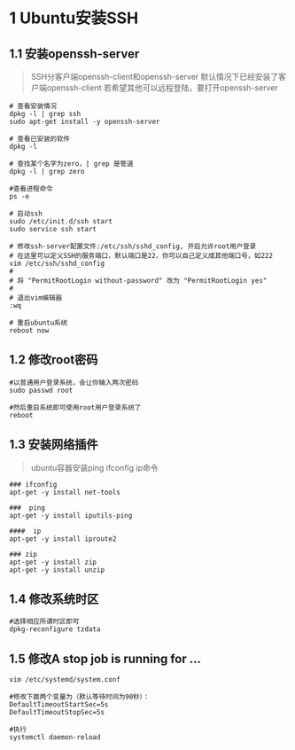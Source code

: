 # 1 Ubuntu安装SSH

## 1.1 安装openssh-server

>  SSH分客户端openssh-client和openssh-server
>  默认情况下已经安装了客户端openssh-client
>  若希望其他可以远程登陆，要打开openssh-server

```shell
# 查看安装情况
dpkg -l | grep ssh
sudo apt-get install -y openssh-server

# 查看已安装的软件
dpkg -l

# 查找某个名字为zero，| grep 是管道
dpkg -l | grep zero

#查看进程命令
ps -e

# 启动ssh
sudo /etc/init.d/ssh start
sudo service ssh start

# 修改ssh-server配置文件:/etc/ssh/sshd_config, 开启允许root用户登录
# 在这里可以定义SSH的服务端口，默认端口是22，你可以自己定义成其他端口号，如222
vim /etc/ssh/sshd_config
#
# 将 "PermitRootLogin without-password" 改为 "PermitRootLogin yes"
#
# 退出vim编辑器
:wq

# 重启ubuntu系统
reboot now

```



## 1.2 修改root密码



```shell
#以普通用户登录系统，会让你输入两次密码
sudo passwd root

#然后重启系统即可使用root用户登录系统了
reboot

```



## 1.3 安装网络插件

> ubuntu容器安装ping ifconfig ip命令

```shell
### ifconfig
apt-get -y install net-tools

###  ping
apt-get -y install iputils-ping

####  ip
apt-get -y install iproute2

### zip
apt-get -y install zip
apt-get -y install unzip
```



## 1.4 修改系统时区

```shell
#选择相应所谓时区即可
dpkg-reconfigure tzdata
```



## 1.5 修改A stop job is running for ...

```shell
vim /etc/systemd/system.conf

#修改下面两个变量为（默认等待时间为90秒）：
DefaultTimeoutStartSec=5s
DefaultTimeoutStopSec=5s

#执行
systemctl daemon-reload
```

